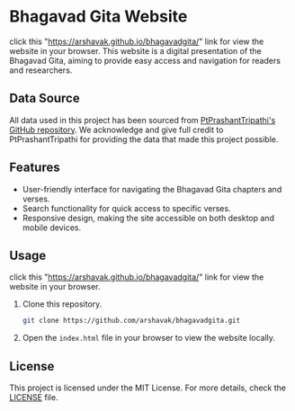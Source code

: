 # Bhagavad Gita Website
click this "https://arshavak.github.io/bhagavadgita/" link for view the website in your browser.
This website is a digital presentation of the Bhagavad Gita, aiming to provide easy access and navigation for readers and researchers.

## Data Source

All data used in this project has been sourced from [PtPrashantTripathi's GitHub repository](https://github.com/PtPrashantTripathi). We acknowledge and give full credit to PtPrashantTripathi for providing the data that made this project possible.

## Features

- User-friendly interface for navigating the Bhagavad Gita chapters and verses.
- Search functionality for quick access to specific verses.
- Responsive design, making the site accessible on both desktop and mobile devices.

## Usage

 click this "https://arshavak.github.io/bhagavadgita/" link for view the website in your browser.
     
1. Clone this repository.
    ```bash
    git clone https://github.com/arshavak/bhagavadgita.git
    ```
2. Open the `index.html` file in your browser to view the website locally.

## License

This project is licensed under the MIT License. For more details, check the [LICENSE](./LICENSE) file.

